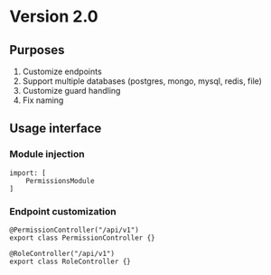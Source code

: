 # Version 2.0

## Purposes
1. Customize endpoints
2. Support multiple databases (postgres, mongo, mysql, redis, file)
3. Customize guard handling
4. Fix naming

## Usage interface

### Module injection
```
import: [
    PermissionsModule
]
```

### Endpoint customization
```
@PermissionController("/api/v1")
export class PermissionController {}

@RoleController("/api/v1")
export class RoleController {}
```
